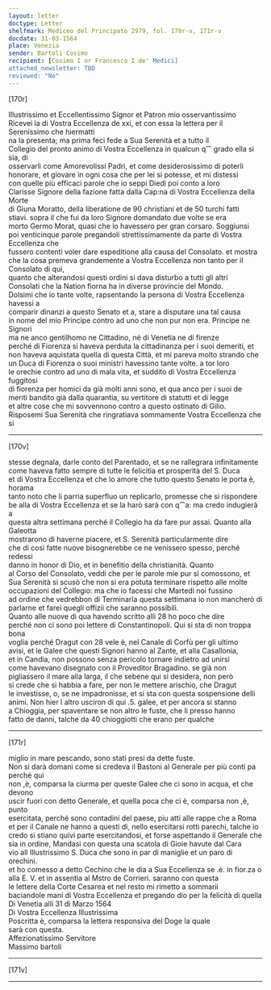 ```yaml
---
layout: letter
doctype: Letter
shelfmark: Mediceo del Principato 2979, fol. 170r-v, 171r-v
docdate: 31-03-1564
place: Venezia
sender: Bartoli Cosimo
recipient: [Cosimo I or Francesco I de' Medici]
attached_newsletter: TBD
reviewed: "No"
---
```


[170r]  
  
  
Illustrissimo et Eccellentissimo Signor et Patron mio osservantissimo  
Ricevei la di Vostra Eccellenza de xxi, et con essa la lettera per il Serenissimo che hiermatti  
na la presenta; ma prima feci fede a Sua Serenità et a tutto il  
Collegio del pronto animo di Vostra Eccellenza in qualcun q⁀ grado ella si sia, di  
osservarli come Amorevolissi Padri, et come desiderosissimo di poterli  
honorare, et giovare in ogni cosa che per lei si potesse, et mi distessi  
con quelle più efficaci parole che io seppi Diedi poi conto a loro  
Clarisse Signore della fazione fatta dalla Cap:na di Vostra Eccellenza della Morte  
di Giuna Moratto, della liberatione de 90 christiani et de 50 turchi fatti  
stiavi. sopra il che fui da loro Signore domandato due volte se era  
morto Germo Morat, quasi che lo havessero per gran corsaro. Soggiunsi  
poi venticinque parole pregandoli strettissimamente da parte di Vostra Eccellenza che  
fussero contenti voler dare espeditione alla causa del Consolato. et mostra  
che la cosa premeva grandemente a Vostra Eccellenza non tanto per il Consolato di qui,  
quanto che alterandosi questi ordini si dava disturbo a tutti gli altri  
Consolati che la Nation fiorna ha in diverse provincie del Mondo.  
Dolsimi che io tante volte, rapsentando la persona di Vostra Eccellenza havessi a  
comparir dinanzi a questo Senato et a, stare a disputare una tal causa  
in nome del mio Principe contro ad uno che non pur non era. Principe ne Signori  
ma ne anco gentilhomo ne Cittadino, né di Venetia ne di firenze  
perché di Fiorenza si haveva perduta la cittadinanza per i suoi demeriti, et  
non haveva aquistata quella di questa Città, et mi pareva molto strando che  
un Duca di Fiorenza o suoi ministri havessino tante volte. a tor loro  
le orechie contro ad uno di mala vita, et suddito di Vostra Eccellenza fuggitosi  
di fiorenza per homici da già molti anni sono, et qua anco per i suoi de  
meriti bandito già dalla quarantia, su vertitore di statutti et di legge  
et altre cose che mi sovvennono contro a questo ostinato di Gilio.  
Risposemi Sua Serenità che ringratiava sommamente Vostra Eccellenza che si  
  
---  

[170v]  
  
  
stesse degnala, darle conto del Parentado, et se ne rallegrara infinitamente  
come haveva fatto sempre di tutte le felicitia et prosperità del S. Duca  
et di Vostra Eccellenza et che lo amore che tutto questo Senato le porta è, horama  
tanto noto che li parria superfluo un replicarlo, promesse che si rispondere  
be alla di Vostra Eccellenza et se la harò sarà con q⁀a: ma credo indugierà a  
questa altra settimana perché il Collegio ha da fare pur assai. Quanto alla Galeotta  
mostrarono di haverne piacere, et S. Serenità particularmente dire  
che di così fatte nuove bisognerebbe ce ne venissero spesso, perché redessi  
danno in honor di Dio, et in benefitio della christianità. Quanto  
al Corso del Consolato, veddi che per le parole mie pur si comossono, et  
Sua Serenità si scusò che non si era potuta terminare rispetto alle molte  
occupazioni del Collegio: ma che io facessi che Martedì noi fussino  
ad ordine che vedrebbon di Terminarla questa settimana io non mancherò di  
parlarne et farei quegli offizii che saranno possibili.  
Quanto alle nuove di qua havendo scritto alli 28 ho poco che dire  
perché non ci sono poi lettere di Constantinopoli. Qui si sta di non troppa bona  
voglia perché Dragut con 28 vele è, nel Canale di Corfù per gli ultimo  
avisi, et le Galee che questi Signori hanno al Zante, et alla Casallonia,  
et in Candia, non possono senza pericolo tornare indietro ad unirsi  
come havevano disegnato con il Proveditor Bragadino. se già non  
pigliassero il mare alla larga, il che sebene qui si desidera, non però  
si crede che si habbia a fare, per non le mettere arischio, che Dragut  
le investisse, o, se ne impadronisse, et si sta con questa sospensione delli  
animi. Non hier l altro usciron di qui .5. galee, et per ancora si stanno  
a Chioggia, per spaventare se non altro le fuste, che li presso hanno  
fatto de danni, talche da 40 chioggiotti che erano per qualche  
  
---  

[171r]  
  
  
miglio in mare pescando, sono stati presi da dette fuste.  
Non si darà domani come si credeva il Bastoni al Generale per più conti pa perché qui  
non ,è, comparsa la ciurma per queste Galee che ci sono in acqua, et che devono  
uscir fuori con detto Generale, et quella poca che ci è, comparsa non ,è, punto  
esercitata, perché sono contadini del paese, piu atti alle rappe che a Roma  
et per il Canale ne hanno a questi dì, nello esercitarsi rotti parechi, talche io  
credo si stiano quivi parte esercitandosi, et forse aspettando il Generale che  
sia in ordine, Mandasi con questa una scatola di Gioie havute dal Cara  
vio all Illustrissimo S. Duca che sono in par di maniglie et un paro di orechini.  
et ho comesso a detto Cechino che le dia a Sua Eccellenza se .è. in fior.za o  
alla E. V. et in assentia al Mstro de Corrieri. saranno con questa  
le lettere della Corte Cesarea et nel resto mi rimetto a sommarii  
baciandole mani di Vostra Eccellenza et pregando dio per la felicità di quella  
Di Venetia alli 31 di Marzo 1564  
Di Vostra Eccellenza Illustrissima  
Poscritta è, comparsa la lettera responsiva del Doge la quale  
sarà con questa.  
Affezionatissimo Servitore  
Massimo bartoli  
  
---  

[171v]  
  
  
  
---  

